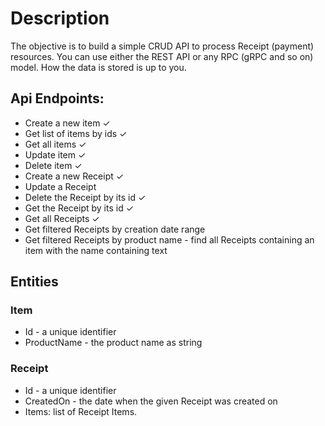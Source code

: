 # Description
The objective is to build a simple CRUD API to process Receipt (payment) resources. You can use either the REST API or any RPC (gRPC and so on) model. How the data is stored is up to you.

## Api Endpoints:
- Create a new item ✓
- Get list of items by ids ✓
- Get all items ✓
- Update item ✓
- Delete item ✓
- Create a new Receipt ✓
- Update a Receipt
- Delete the Receipt by its id ✓
- Get the Receipt by its id ✓
- Get all Receipts ✓
- Get filtered Receipts by creation date range
- Get filtered Receipts by product name - find all Receipts containing an item with the name containing text


## Entities
### Item
- Id - a unique identifier
- ProductName - the product name as string
### Receipt
- Id - a unique identifier
- CreatedOn - the date when the given Receipt was created on
- Items: list of Receipt Items.
